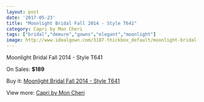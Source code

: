 ```yaml
---
layout: post
date: '2017-05-23'
title: "Moonlight Bridal Fall 2014 - Style T641"
category: Capri by Mon Cheri
tags: ["bridal","demure","gowns","elegant","moonlight"]
image: http://www.idealgown.com/3187-thickbox_default/moonlight-bridal-fall-2014-style-t641.jpg
---
```

Moonlight Bridal Fall 2014 - Style T641

On Sales: **$189**
<a href="https://www.idealgown.com/en/capri-by-mon-cheri/1525-moonlight-bridal-fall-2014-style-t641.html"><amp-img layout="responsive" width="600" height="600" src="//www.idealgown.com/3187-thickbox_default/moonlight-bridal-fall-2014-style-t641.jpg" alt="Moonlight Bridal Fall 2014 - Style T641 0" /></a>
<a href="https://www.idealgown.com/en/capri-by-mon-cheri/1525-moonlight-bridal-fall-2014-style-t641.html"><amp-img layout="responsive" width="600" height="600" src="//www.idealgown.com/3188-thickbox_default/moonlight-bridal-fall-2014-style-t641.jpg" alt="Moonlight Bridal Fall 2014 - Style T641 1" /></a>

Buy it: [Moonlight Bridal Fall 2014 - Style T641](https://www.idealgown.com/en/capri-by-mon-cheri/1525-moonlight-bridal-fall-2014-style-t641.html "Moonlight Bridal Fall 2014 - Style T641")

View more: [Capri by Mon Cheri](https://www.idealgown.com/en/24-capri-by-mon-cheri "Capri by Mon Cheri")